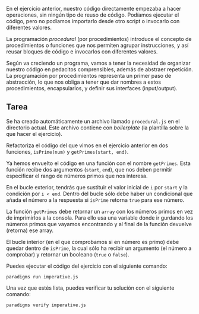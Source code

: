 En el ejercicio anterior, nuestro código directamente empezaba a hacer
operaciones, sin ningún tipo de reuso de código. Podíamos ejecutar el código,
pero no podíamos importarlo desde otro script o invocarlo con diferentes
valores.

La programación _procedural_ (por procedimientos) introduce el concepto de
procedimientos o funciones que nos permiten agrupar instrucciones, y así reusar
bloques de código e invocarlos con diferentes valores.

Según va creciendo un programa, vamos a tener la necesidad de organizar nuestro
código en pedacitos comprensibles, además de abstraer repetición. La
programación por procedimientos representa un primer paso de abstracción, lo que
nos obliga a tener que dar nombres a estos procedimientos, encapsularlos, y
definir sus interfaces (input/output).

## Tarea

Se ha creado automáticamente un archivo llamado `procedural.js` en el directorio
actual. Este archivo contiene con _boilerplate_ (la plantilla sobre la que hacer
el ejercicio).

Refactoriza el código del que vimos en el ejercicio anterior en dos funciones,
`isPrime(num)` y `getPrimes(start, end)`.

Ya hemos envuelto el código en una función con el nombre `getPrimes`. Esta
función recibe dos argumentos (`start`, `end`), que nos deben permitir
especificar el rango de números primos que nos interesa.

En el bucle exterior, tendrás que sustituir el valor inicial de `i` por `start`
y la condición por `i < end`. Dentro del bucle sólo debe haber un condicional
que añada el número a la respuesta si `isPrime` retorna `true` para ese número.

La función `getPrimes` debe retornar un `array` con los números primos en vez
de imprimirlos a la consola. Para ello usa una variable donde ir gurdando los
números primos que vayamos encontrando y al final de la función devuelve
(retorna) ese array.

El bucle interior (en el que comprobamos si en número es primo) debe quedar
dentro de `isPrime`, la cual sólo ha recibir un argumento (el número a
comprobar) y retornar un booleano (`true` o `false`).

Puedes ejecutar el código del ejercicio con el siguiente comando:

`paradigms run imperative.js`

Una vez que estés lista, puedes verificar tu solución con el siguiente comando:

`paradigms verify imperative.js`
